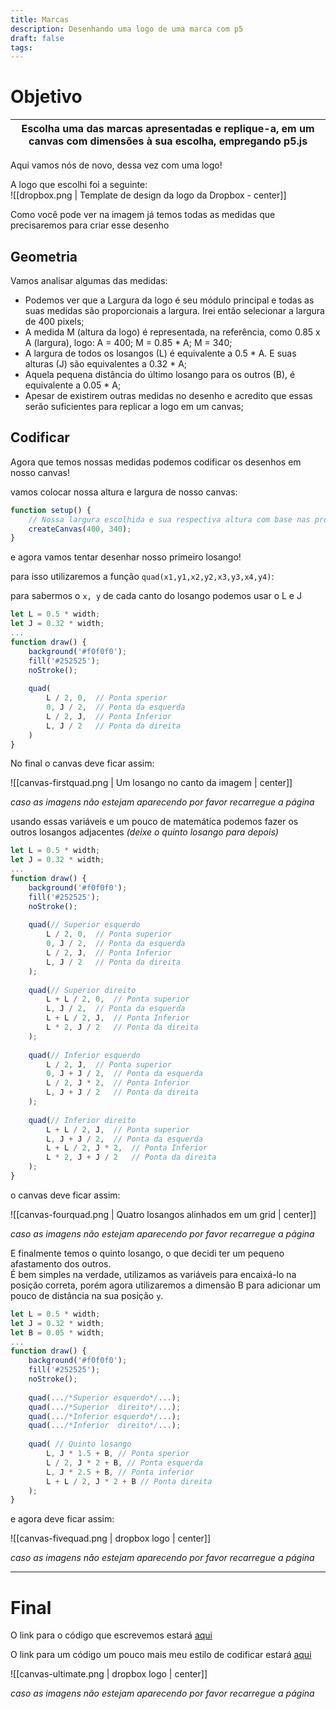 ```yaml
---
title: Marcas
description: Desenhando uma logo de uma marca com p5
draft: false
tags:
---
```

# Objetivo

| Escolha uma das marcas apresentadas e replique-a, em um canvas com dimensões à sua escolha, empregando p5.js |
| :----------------------------------------------------------------------------------------------------------: |
Aqui vamos nós de novo, dessa vez com uma logo!  

A logo que escolhi foi a seguinte:  
![[dropbox.png | Template de design da logo da Dropbox - center]]

Como você pode ver na imagem já temos todas as medidas que precisaremos para criar esse desenho

## Geometria

Vamos analisar algumas das medidas:

- Podemos ver que a Largura da logo é seu módulo principal e todas as suas medidas são proporcionais a largura. Irei então selecionar a largura de 400 pixels;
- A medida M (altura da logo) é representada, na referência, como 0.85 x A (largura), logo:  A = 400; M = 0.85 * A; M = 340;
- A largura de todos os losangos (L) é equivalente a 0.5 * A. E suas alturas (J) são equivalentes a 0.32 * A;
- Aquela pequena distância do último losango para os outros (B), é equivalente a 0.05 * A;
- Apesar de existirem outras medidas no desenho e acredito que essas serão suficientes para replicar a logo em um canvas;

## Codificar

Agora que temos nossas medidas podemos codificar os desenhos em nosso canvas!  

vamos colocar nossa altura e largura de nosso canvas:  

```js
function setup() {
	// Nossa largura escolhida e sua respectiva altura com base nas proporções
	createCanvas(400, 340);
}
```

e agora vamos tentar desenhar nosso primeiro losango!  

para isso utilizaremos a função `quad(x1,y1,x2,y2,x3,y3,x4,y4)`:  

para sabermos o `x, y` de cada canto do losango podemos usar o L e J  

```js
let L = 0.5 * width;
let J = 0.32 * width;
...
function draw() {
	background('#f0f0f0');
	fill('#252525');
	noStroke();
	
	quad(
		L / 2, 0,  // Ponta sperior
		0, J / 2,  // Ponta da esquerda
		L / 2, J,  // Ponta Inferior
		L, J / 2   // Ponta da direita
	)
}
```

No final o canvas deve ficar assim:  

![[canvas-firstquad.png | Um losango no canto da imagem | center]]

_caso as imagens não estejam aparecendo por favor recarregue a página_

usando essas variáveis e um pouco de matemática podemos fazer os outros losangos adjacentes _(deixe o quinto losango para depois)_

```js
let L = 0.5 * width;
let J = 0.32 * width;
...
function draw() {
	background('#f0f0f0');
	fill('#252525');
	noStroke();
	
	quad(// Superior esquerdo
		L / 2, 0,  // Ponta superior
		0, J / 2,  // Ponta da esquerda
		L / 2, J,  // Ponta Inferior
		L, J / 2   // Ponta da direita
	);
	
	quad(// Superior direito
		L + L / 2, 0,  // Ponta superior
		L, J / 2,  // Ponta da esquerda
		L + L / 2, J,  // Ponta Inferior
		L * 2, J / 2   // Ponta da direita
	);
	
	quad(// Inferior esquerdo
		L / 2, J,  // Ponta superior
		0, J + J / 2,  // Ponta da esquerda
		L / 2, J * 2,  // Ponta Inferior
		L, J + J / 2   // Ponta da direita
	);
	
	quad(// Inferior direito
		L + L / 2, J,  // Ponta superior
		L, J + J / 2,  // Ponta da esquerda
		L + L / 2, J * 2,  // Ponta Inferior
		L * 2, J + J / 2   // Ponta da direita
	);
}
```

o canvas deve ficar assim:  

![[canvas-fourquad.png | Quatro losangos alinhados em um grid | center]]

_caso as imagens não estejam aparecendo por favor recarregue a página_

E finalmente temos o quinto losango, o que decidi ter um pequeno afastamento dos outros.  
É bem simples na verdade, utilizamos as variáveis para encaixá-lo na posição correta, porém agora utilizaremos a dimensão B para adicionar um pouco de distância na sua posição `y`.  

```js
let L = 0.5 * width;
let J = 0.32 * width;
let B = 0.05 * width;
...
function draw() {
	background('#f0f0f0');
	fill('#252525');
	noStroke();
	
	quad(.../*Superior esquerdo*/...);
	quad(.../*Superior  direito*/...);
	quad(.../*Inferior esquerdo*/...);
	quad(.../*Inferior  direito*/...);
	
	quad( // Quinto losango
		L, J * 1.5 + B, // Ponta sperior
		L / 2, J * 2 + B, // Ponta esquerda
		L, J * 2.5 + B, // Ponta inferior
		L + L / 2, J * 2 + B // Ponta direita
	);
}
```

e agora deve ficar assim:  

![[canvas-fivequad.png | dropbox logo | center]]

_caso as imagens não estejam aparecendo por favor recarregue a página_

---

# Final

O link para o código que escrevemos estará [aqui](https://editor.p5js.org/kodiitulip/sketches/P9WvTF764)  

O link para um código um pouco mais meu estilo de codificar estará [aqui](https://editor.p5js.org/kodiitulip/sketches/sjUOobm7d)  

![[canvas-ultimate.png | dropbox logo | center]]

_caso as imagens não estejam aparecendo por favor recarregue a página_